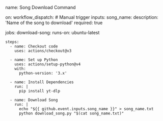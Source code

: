 name: Song Download Command

on:
  workflow_dispatch:  # Manual trigger
    inputs:
      song_name:
        description: 'Name of the song to download'
        required: true

jobs:
  download-song:
    runs-on: ubuntu-latest

    steps:
      - name: Checkout code
        uses: actions/checkout@v3

      - name: Set up Python
        uses: actions/setup-python@v4
        with:
          python-version: '3.x'

      - name: Install Dependencies
        run: |
          pip install yt-dlp

      - name: Download Song
        run: |
          echo "${{ github.event.inputs.song_name }}" > song_name.txt
          python download_song.py "$(cat song_name.txt)"
